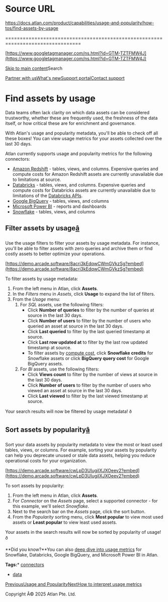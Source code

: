 # Source URL
https://docs.atlan.com/product/capabilities/usage-and-popularity/how-tos/find-assets-by-usage

================================================================================

<!--
canonical: https://docs.atlan.com/product/capabilities/usage-and-popularity/how-tos/find-assets-by-usage
link-alternate: https://docs.atlan.com/product/capabilities/usage-and-popularity/how-tos/find-assets-by-usage
meta-description: Data teams often lack clarity on which data assets can be considered trustworthy, whether these are frequently used, the freshness of the data itself, or how critical these are for enrichment and governance.
meta-docsearch:docusaurus_tag: docs-default-current
meta-docsearch:language: en
meta-docsearch:version: current
meta-docusaurus_locale: en
meta-docusaurus_tag: docs-default-current
meta-docusaurus_version: current
meta-generator: Docusaurus v3.8.1
meta-og-description: Data teams often lack clarity on which data assets can be considered trustworthy, whether these are frequently used, the freshness of the data itself, or how critical these are for enrichment and governance.
meta-og-locale: en
meta-og-title: Find assets by usage | Atlan Documentation
meta-og-url: https://docs.atlan.com/product/capabilities/usage-and-popularity/how-tos/find-assets-by-usage
meta-twitter:card: summary_large_image
meta-viewport: width=device-width,initial-scale=1
title: Find assets by usage | Atlan Documentation
-->

[https://www.googletagmanager.com/ns.html?id=GTM-TZTFMW4J](https://www.googletagmanager.com/ns.html?id=GTM-TZTFMW4J)

[Skip to main content](#__docusaurus_skipToContent_fallback)Search

[Partner with us](https://docs.google.com/forms/d/e/1FAIpQLScuAIhCm2GS7YFstrOjawbP8J7PUmOynQo7wI2yGCcCyEcVSw/viewform)[What's new](https://shipped.atlan.com/)[Support portal](https://atlan.zendesk.com/auth/v2/login/signin?return_to=https%3A%2F%2Fatlan.zendesk.com%2Fhc%2Fen-us&theme=hc&locale=en-us&brand_id=1900000425113&auth_origin=1900000425113%2Cfalse%2Ctrue)[Contact support](/support/submit-request)

Find assets by usage
====================

Data teams often lack clarity on which data assets can be considered trustworthy, whether these are frequently used, the freshness of the data itself, or how critical these are for enrichment and governance.

With Atlan's usage and popularity metadata, you'll be able to check off all these boxes! You can view usage metrics for your assets collected over the last 30 days.

Atlan currently supports usage and popularity metrics for the following connectors:

* [Amazon Redshift](/apps/connectors/data-warehouses/amazon-redshift/how-tos/mine-amazon-redshift) \- tables, views, and columns. Expensive queries and compute costs for Amazon Redshift assets are currently unavailable due to limitations at source.
* [Databricks](/apps/connectors/data-warehouses/databricks/how-tos/extract-lineage-and-usage-from-databricks) \- tables, views, and columns. Expensive queries and compute costs for Databricks assets are currently unavailable due to limitations of the [Databricks APIs](https://docs.databricks.com/api/workspace/queryhistory/list).
* [Google BigQuery](/apps/connectors/data-warehouses/google-bigquery/how-tos/mine-google-bigquery) \- tables, views, and columns
* [Microsoft Power BI](/apps/connectors/business-intelligence/microsoft-power-bi/how-tos/mine-microsoft-power-bi) \- reports and dashboards
* [Snowflake](/apps/connectors/data-warehouses/snowflake/how-tos/mine-snowflake) \- tables, views, and columns

Filter assets by usage[â](#filter-assets-by-usage "Direct link to Filter assets by usage")
--------------------------------------------------------------------------------------------

Use the usage filters to filter your assets by usage metadata. For instance, you'll be able to filter assets with zero queries and archive them or find costly assets to better optimize your operations.

[https://demo.arcade.software/8acri3kEdqwCWmGVkzSg?embed](https://demo.arcade.software/8acri3kEdqwCWmGVkzSg?embed)

To filter assets by usage metadata:

1. From the left menu in Atlan, click **Assets**.
2. In the *Filters* menu in *Assets*, click **Usage** to expand the list of filters.
3. From the *Usage* menu:
    1. For *SQL* assets, use the following filters:
        * Click **Number of queries** to filter by the number of queries at source in the last 30 days.
        * Click **Number of users** to filter by the number of users who queried an asset at source in the last 30 days.
        * Click **Last queried** to filter by the last queried timestamp at source.
        * Click **Last row updated at** to filter by the last row updated timestamp at source.
        * To filter assets by [compute cost](/product/capabilities/usage-and-popularity/troubleshooting/troubleshooting-usage-and-popularity-metrics), click **Snowflake credits** for Snowflake assets or click **BigQuery query cost** for Google BigQuery assets.
    2. For *BI* assets, use the following filters:
        * Click **Views count** to filter by the number of views at source in the last 30 days.
        * Click **Number of users** to filter by the number of users who viewed an asset at source in the last 30 days.
        * Click **Last viewed** to filter by the last viewed timestamp at source.

Your search results will now be filtered by usage metadata! ð

Sort assets by popularity[â](#sort-assets-by-popularity "Direct link to Sort assets by popularity")
-----------------------------------------------------------------------------------------------------

Sort your data assets by popularity metadata to view the most or least used tables, views, or columns. For example, sorting your assets by popularity can help you deprecate unused or stale data assets, helping you reduce operational costs for your organization.

[https://demo.arcade.software/cwLpD3UIugiIXJXOeev2?embed](https://demo.arcade.software/cwLpD3UIugiIXJXOeev2?embed)

To sort assets by popularity:

1. From the left menu in Atlan, click **Assets**.
2. For *Connector* on the *Assets* page, select a supported connector \- for this example, we'll select *Snowflake*.
3. Next to the search bar on the *Assets* page, click the sort button.
4. From the *Popularity* sorting menu, click **Most popular** to view most used assets or **Least popular** to view least used assets.

Your assets in the search results will now be sorted by popularity of usage! ð

**Did you know?**You can also [deep dive into usage metrics](/product/capabilities/usage-and-popularity/how-tos/interpret-usage-metrics) for Snowflake, Databricks, Google BigQuery, and Microsoft Power BI in Atlan.

**Tags:*** [connectors](/tags/connectors)
* [data](/tags/data)

[PreviousUsage and Popularity](/product/capabilities/usage-and-popularity)[NextHow to interpret usage metrics](/product/capabilities/usage-and-popularity/how-tos/interpret-usage-metrics)

Copyright Â© 2025 Atlan Pte. Ltd.


